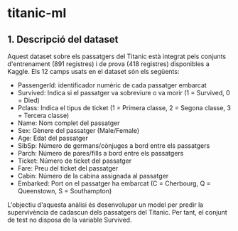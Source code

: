 # titanic-ml

## 1. Descripció del dataset

Aquest dataset sobre els passatgers del Titanic està integrat pels conjunts d'entrenament (891 registres) i de prova (418 registres) disponibles a Kaggle.
Els 12 camps usats en el dataset són els següents: 

* PassengerId: identificador numèric de cada passatger embarcat
* Survived: Indica si el passatger va sobreviure o va morir (1 = Survived, 0 = Died)
* Pclass: Indica el tipus de ticket (1 = Primera classe, 2 = Segona classe, 3 = Tercera classe)
* Name: Nom complet del passatger
* Sex: Gènere del passatger (Male/Female)
* Age: Edat del passatger
* SibSp: Número de germans/cònjuges a bord entre els passatgers
* Parch: Número de pares/fills a bord entre els passatgers
* Ticket: Número de ticket del  passatger
* Fare: Preu del ticket del passatger
* Cabin: Número de la cabina assignada al passatger
* Embarked: Port on el passatger ha embarcat (C = Cherbourg, Q = Queenstown, S = Southampton)

L'objectiu d'aquesta anàlisi és desenvolupar un model per predir la supervivència de cadascun dels passatgers del Titanic.
Per tant, el conjunt de test no disposa de la variable Survived.
